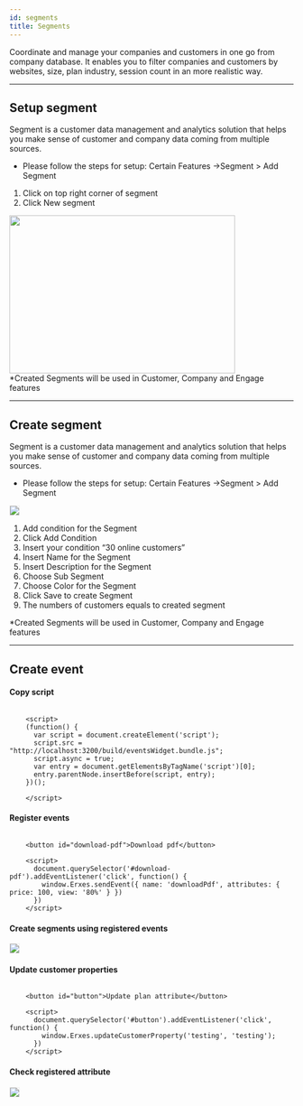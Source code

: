 ```yaml
---
id: segments
title: Segments
---
```


<!--Content-->
Coordinate and manage your companies and customers in one go from company database. It enables you to filter companies and customers by websites, size, plan industry, session count  in an more realistic way.

---

## Setup segment
Segment is a customer data management and analytics solution that helps you make sense of customer and company data coming from multiple sources.

+ Please follow the steps for setup: Certain Features ->Segment > Add Segment

1. Click on top right corner of segment
2. Click New segment

<div>
  <img src="https://s3-us-west-2.amazonaws.com/erxes-docs/customer-support/customer-support-17.png" style="width:400px;height:280px;"/>
</div>

<aside class="notice">
  *Created Segments will be used in Customer, Company and Engage features
</aside>

---

## Create segment
Segment is a customer data management and analytics solution that helps you make sense of customer and company data coming from multiple sources.

+ Please follow the steps for setup: Certain Features ->Segment > Add Segment

<div>
  <img src="https://s3-us-west-2.amazonaws.com/erxes-docs/customer-support/customer-support-18.png" style="border:1px solid #eee;" />
</div>

1. Add condition for the Segment
2. Click Add Condition
3. Insert your condition “30 online customers”
4. Insert Name for the Segment
5. Insert Description for the Segment
6. Choose Sub Segment
7. Choose Color for the Segment
8. Click Save to create Segment
9. The numbers of customers equals to created segment

<aside class="notice">
  *Created Segments will be used in Customer, Company and Engage features
</aside>

---

## Create event

#### Copy script
```
 
    <script>
    (function() {
      var script = document.createElement('script');
      script.src = "http://localhost:3200/build/eventsWidget.bundle.js";
      script.async = true;
      var entry = document.getElementsByTagName('script')[0];
      entry.parentNode.insertBefore(script, entry);
    })();
  
    </script>

```

#### Register events
```
 
    <button id="download-pdf">Download pdf</button>

    <script>
      document.querySelector('#download-pdf').addEventListener('click', function() {
        window.Erxes.sendEvent({ name: 'downloadPdf', attributes: { price: 100, view: '80%' } })
      })
    </script>

```

#### Create segments using registered events
<div>
  <img src="https://s3-us-west-2.amazonaws.com/erxes-docs/segments/events1.png" style="border:1px solid #eee;" />
</div>


#### Update customer properties
```
 
    <button id="button">Update plan attribute</button>

    <script>
      document.querySelector('#button').addEventListener('click', function() {
        window.Erxes.updateCustomerProperty('testing', 'testing');
      })
    </script>

```

#### Check registered attribute
<div>
  <img src="https://s3-us-west-2.amazonaws.com/erxes-docs/segments/events2.png" style="border:1px solid #eee;" />
</div>